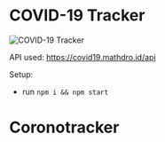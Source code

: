 # COVID-19 Tracker

![COVID-19 Tracker](https://i.ibb.co/X87BqVY/Screenshot-2021-07-29-at-10-14-58.png)

API used: https://covid19.mathdro.id/api

Setup:
- run ```npm i && npm start```
# Coronotracker

